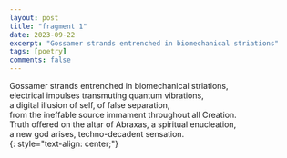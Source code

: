 ```yaml
---
layout: post
title: "fragment 1"
date: 2023-09-22
excerpt: "Gossamer strands entrenched in biomechanical striations"
tags: [poetry]
comments: false
---
```

Gossamer strands entrenched in biomechanical striations,  
electrical impulses transmuting quantum vibrations,  
a digital illusion of self, 
of false separation,  
from the ineffable source immament throughout all Creation.  
Truth offered on the altar of Abraxas, 
a spiritual enucleation,  
a new god arises, techno-decadent sensation.  
{: style="text-align: center;"}
